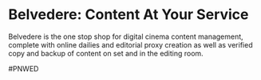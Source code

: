 # Belvedere: Content At Your Service

Belvedere is the one stop shop for digital cinema content management, complete with online dailies and editorial proxy creation as well as verified copy and backup of content on set and in the editing room.


#PNWED